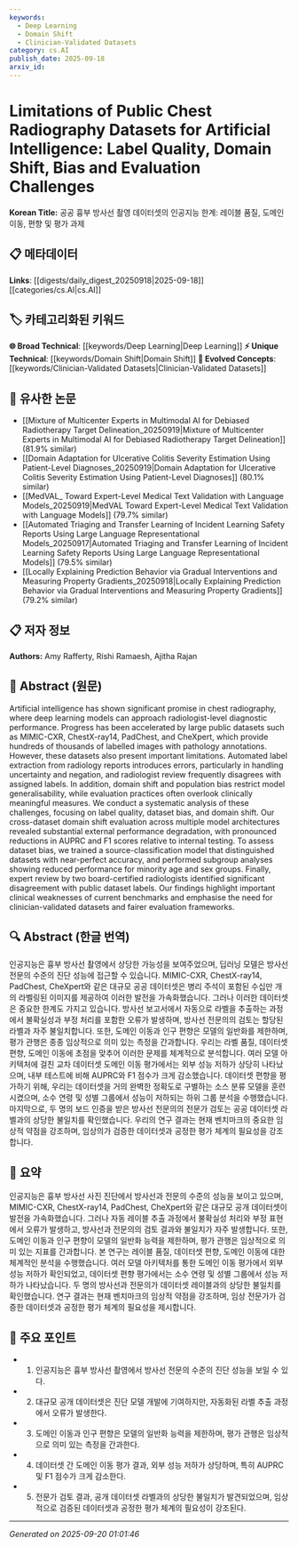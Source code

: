 ```yaml
---
keywords:
  - Deep Learning
  - Domain Shift
  - Clinician-Validated Datasets
category: cs.AI
publish_date: 2025-09-18
arxiv_id:
---
```


<!-- KEYWORD_LINKING_METADATA:
{
  "processed_timestamp": "2025-09-22 22:21:30.904921",
  "vocabulary_version": "1.0",
  "selected_keywords": [
    "Deep Learning",
    "Domain Shift",
    "Clinician-Validated Datasets"
  ],
  "rejected_keywords": [
    "Label Quality",
    "Dataset Bias"
  ],
  "similarity_scores": {
    "Deep Learning": 0.8,
    "Domain Shift": 0.75,
    "Clinician-Validated Datasets": 0.78
  },
  "extraction_method": "AI_prompt_based",
  "budget_applied": true
}
-->

# Limitations of Public Chest Radiography Datasets for Artificial Intelligence: Label Quality, Domain Shift, Bias and Evaluation Challenges

**Korean Title:** 공공 흉부 방사선 촬영 데이터셋의 인공지능 한계: 레이블 품질, 도메인 이동, 편향 및 평가 과제

## 📋 메타데이터

**Links**: [[digests/daily_digest_20250918|2025-09-18]]      [[categories/cs.AI|cs.AI]]

## 🏷️ 카테고리화된 키워드
**🌐 Broad Technical**: [[keywords/Deep Learning|Deep Learning]]
**⚡ Unique Technical**: [[keywords/Domain Shift|Domain Shift]]
**🚀 Evolved Concepts**: [[keywords/Clinician-Validated Datasets|Clinician-Validated Datasets]]

## 🔗 유사한 논문
- [[Mixture of Multicenter Experts in Multimodal AI for Debiased Radiotherapy Target Delineation_20250919|Mixture of Multicenter Experts in Multimodal AI for Debiased Radiotherapy Target Delineation]] (81.9% similar)
- [[Domain Adaptation for Ulcerative Colitis Severity Estimation Using Patient-Level Diagnoses_20250919|Domain Adaptation for Ulcerative Colitis Severity Estimation Using Patient-Level Diagnoses]] (80.1% similar)
- [[MedVAL_ Toward Expert-Level Medical Text Validation with Language Models_20250919|MedVAL Toward Expert-Level Medical Text Validation with Language Models]] (79.7% similar)
- [[Automated Triaging and Transfer Learning of Incident Learning Safety Reports Using Large Language Representational Models_20250917|Automated Triaging and Transfer Learning of Incident Learning Safety Reports Using Large Language Representational Models]] (79.5% similar)
- [[Locally Explaining Prediction Behavior via Gradual Interventions and Measuring Property Gradients_20250918|Locally Explaining Prediction Behavior via Gradual Interventions and Measuring Property Gradients]] (79.2% similar)

## 📋 저자 정보

**Authors:** Amy Rafferty, Rishi Ramaesh, Ajitha Rajan

## 📄 Abstract (원문)

Artificial intelligence has shown significant promise in chest radiography,
where deep learning models can approach radiologist-level diagnostic
performance. Progress has been accelerated by large public datasets such as
MIMIC-CXR, ChestX-ray14, PadChest, and CheXpert, which provide hundreds of
thousands of labelled images with pathology annotations. However, these
datasets also present important limitations. Automated label extraction from
radiology reports introduces errors, particularly in handling uncertainty and
negation, and radiologist review frequently disagrees with assigned labels. In
addition, domain shift and population bias restrict model generalisability,
while evaluation practices often overlook clinically meaningful measures. We
conduct a systematic analysis of these challenges, focusing on label quality,
dataset bias, and domain shift. Our cross-dataset domain shift evaluation
across multiple model architectures revealed substantial external performance
degradation, with pronounced reductions in AUPRC and F1 scores relative to
internal testing. To assess dataset bias, we trained a source-classification
model that distinguished datasets with near-perfect accuracy, and performed
subgroup analyses showing reduced performance for minority age and sex groups.
Finally, expert review by two board-certified radiologists identified
significant disagreement with public dataset labels. Our findings highlight
important clinical weaknesses of current benchmarks and emphasise the need for
clinician-validated datasets and fairer evaluation frameworks.

## 🔍 Abstract (한글 번역)

인공지능은 흉부 방사선 촬영에서 상당한 가능성을 보여주었으며, 딥러닝 모델은 방사선 전문의 수준의 진단 성능에 접근할 수 있습니다. MIMIC-CXR, ChestX-ray14, PadChest, CheXpert와 같은 대규모 공공 데이터셋은 병리 주석이 포함된 수십만 개의 라벨링된 이미지를 제공하여 이러한 발전을 가속화했습니다. 그러나 이러한 데이터셋은 중요한 한계도 가지고 있습니다. 방사선 보고서에서 자동으로 라벨을 추출하는 과정에서 불확실성과 부정 처리를 포함한 오류가 발생하며, 방사선 전문의의 검토는 할당된 라벨과 자주 불일치합니다. 또한, 도메인 이동과 인구 편향은 모델의 일반화를 제한하며, 평가 관행은 종종 임상적으로 의미 있는 측정을 간과합니다. 우리는 라벨 품질, 데이터셋 편향, 도메인 이동에 초점을 맞추어 이러한 문제를 체계적으로 분석합니다. 여러 모델 아키텍처에 걸친 교차 데이터셋 도메인 이동 평가에서는 외부 성능 저하가 상당히 나타났으며, 내부 테스트에 비해 AUPRC와 F1 점수가 크게 감소했습니다. 데이터셋 편향을 평가하기 위해, 우리는 데이터셋을 거의 완벽한 정확도로 구별하는 소스 분류 모델을 훈련시켰으며, 소수 연령 및 성별 그룹에서 성능이 저하되는 하위 그룹 분석을 수행했습니다. 마지막으로, 두 명의 보드 인증을 받은 방사선 전문의의 전문가 검토는 공공 데이터셋 라벨과의 상당한 불일치를 확인했습니다. 우리의 연구 결과는 현재 벤치마크의 중요한 임상적 약점을 강조하며, 임상의가 검증한 데이터셋과 공정한 평가 체계의 필요성을 강조합니다.

## 📝 요약

인공지능은 흉부 방사선 사진 진단에서 방사선과 전문의 수준의 성능을 보이고 있으며, MIMIC-CXR, ChestX-ray14, PadChest, CheXpert와 같은 대규모 공개 데이터셋이 발전을 가속화했습니다. 그러나 자동 레이블 추출 과정에서 불확실성 처리와 부정 표현에서 오류가 발생하고, 방사선과 전문의의 검토 결과와 불일치가 자주 발생합니다. 또한, 도메인 이동과 인구 편향이 모델의 일반화 능력을 제한하며, 평가 관행은 임상적으로 의미 있는 지표를 간과합니다. 본 연구는 레이블 품질, 데이터셋 편향, 도메인 이동에 대한 체계적인 분석을 수행했습니다. 여러 모델 아키텍처를 통한 도메인 이동 평가에서 외부 성능 저하가 확인되었고, 데이터셋 편향 평가에서는 소수 연령 및 성별 그룹에서 성능 저하가 나타났습니다. 두 명의 방사선과 전문의가 데이터셋 레이블과의 상당한 불일치를 확인했습니다. 연구 결과는 현재 벤치마크의 임상적 약점을 강조하며, 임상 전문가가 검증한 데이터셋과 공정한 평가 체계의 필요성을 제시합니다.

## 🎯 주요 포인트

- 1. 인공지능은 흉부 방사선 촬영에서 방사선 전문의 수준의 진단 성능을 보일 수 있다.

- 2. 대규모 공개 데이터셋은 진단 모델 개발에 기여하지만, 자동화된 라벨 추출 과정에서 오류가 발생한다.

- 3. 도메인 이동과 인구 편향은 모델의 일반화 능력을 제한하며, 평가 관행은 임상적으로 의미 있는 측정을 간과한다.

- 4. 데이터셋 간 도메인 이동 평가 결과, 외부 성능 저하가 상당하며, 특히 AUPRC 및 F1 점수가 크게 감소한다.

- 5. 전문가 검토 결과, 공개 데이터셋 라벨과의 상당한 불일치가 발견되었으며, 임상적으로 검증된 데이터셋과 공정한 평가 체계의 필요성이 강조된다.

---

*Generated on 2025-09-20 01:01:46*